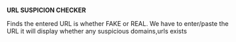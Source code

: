 **URL SUSPICION CHECKER**

Finds the entered URL is whether FAKE or REAL.
We have to enter/paste the URL it will display whether any suspicious domains,urls exists
